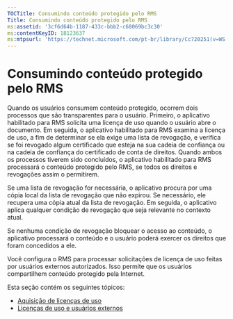 ```yaml
---
TOCTitle: Consumindo conteúdo protegido pelo RMS
Title: Consumindo conteúdo protegido pelo RMS
ms:assetid: '3cf6d64b-1187-433c-bbb2-c68069bc3c30'
ms:contentKeyID: 18123637
ms:mtpsurl: 'https://technet.microsoft.com/pt-br/library/Cc720251(v=WS.10)'
---
```


Consumindo conteúdo protegido pelo RMS
======================================

Quando os usuários consumem conteúdo protegido, ocorrem dois processos que são transparentes para o usuário. Primeiro, o aplicativo habilitado para RMS solicita uma licença de uso quando o usuário abre o documento. Em seguida, o aplicativo habilitado para RMS examina a licença de uso, a fim de determinar se ela exige uma lista de revogação, e verifica se foi revogado algum certificado que esteja na sua cadeia de confiança ou na cadeia de confiança do certificado de conta de direitos. Quando ambos os processos tiverem sido concluídos, o aplicativo habilitado para RMS processará o conteúdo protegido pelo RMS, se todos os direitos e revogações assim o permitirem.

Se uma lista de revogação for necessária, o aplicativo procura por uma cópia local da lista de revogação que não expirou. Se necessário, ele recupera uma cópia atual da lista de revogação. Em seguida, o aplicativo aplica qualquer condição de revogação que seja relevante no contexto atual.

Se nenhuma condição de revogação bloquear o acesso ao conteúdo, o aplicativo processará o conteúdo e o usuário poderá exercer os direitos que foram concedidos a ele.

Você configura o RMS para processar solicitações de licença de uso feitas por usuários externos autorizados. Isso permite que os usuários compartilhem conteúdo protegido pela Internet.

Esta seção contém os seguintes tópicos:

-   [Aquisição de licenças de uso](https://technet.microsoft.com/0b6cde34-418a-4dee-9d27-b65b93b535ac)
-   [Licenças de uso e usuários externos](https://technet.microsoft.com/02db9bda-180e-438f-863d-26252083a471)

